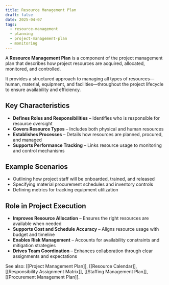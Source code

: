 ```yaml
---
title: Resource Management Plan
draft: false
date: 2025-04-07
tags:
  - resource-management
  - planning
  - project-management-plan
  - monitoring
---
```


A **Resource Management Plan** is a component of the project management plan that describes how project resources are acquired, allocated, monitored, and controlled.

It provides a structured approach to managing all types of resources—human, material, equipment, and facilities—throughout the project lifecycle to ensure availability and efficiency.

## Key Characteristics

- **Defines Roles and Responsibilities** – Identifies who is responsible for resource oversight  
- **Covers Resource Types** – Includes both physical and human resources  
- **Establishes Processes** – Details how resources are planned, procured, and managed  
- **Supports Performance Tracking** – Links resource usage to monitoring and control mechanisms  

## Example Scenarios

- Outlining how project staff will be onboarded, trained, and released  
- Specifying material procurement schedules and inventory controls  
- Defining metrics for tracking equipment utilization  

## Role in Project Execution

- **Improves Resource Allocation** – Ensures the right resources are available when needed  
- **Supports Cost and Schedule Accuracy** – Aligns resource usage with budget and timeline  
- **Enables Risk Management** – Accounts for availability constraints and mitigation strategies  
- **Drives Team Coordination** – Enhances collaboration through clear assignments and expectations  

See also: [[Project Management Plan]], [[Resource Calendar]], [[Responsibility Assignment Matrix]], [[Staffing Management Plan]], [[Procurement Management Plan]].
